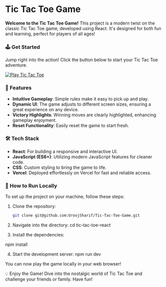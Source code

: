# Tic Tac Toe Game

**Welcome to the Tic Tac Toe Game!** This project is a modern twist on the classic Tic Tac Toe game, developed using React. It's designed for both fun and learning, perfect for players of all ages!

### 🕹️ Get Started
Jump right into the action! Click the button below to start your Tic Tac Toe adventure.

[![Play Tic Tac Toe](link-to-your-image)]((https://tic-tac-toe-game-mzvf.onrender.com))

### 🌟 Features
- **Intuitive Gameplay**: Simple rules make it easy to pick up and play.
- **Dynamic UI**: The game adjusts to different screen sizes, ensuring a great experience on any device.
- **Victory Highlights**: Winning moves are clearly highlighted, enhancing gameplay enjoyment.
- **Reset Functionality**: Easily reset the game to start fresh.

### 🛠️ Tech Stack
- **React**: For building a responsive and interactive UI.
- **JavaScript (ES6+)**: Utilizing modern JavaScript features for cleaner code.
- **CSS**: Custom styling to bring the game to life.
- **Vercel**: Deployed effortlessly on Vercel for fast and reliable access.

### 🚀 How to Run Locally
To set up the project on your machine, follow these steps:

1. Clone the repository:
   ```bash
   git clone git@github.com:UroojSharif/Tic-Tac-Toe-Game.git
   
2. Navigate into the directory:
cd tic-tac-toe-react

3. Install the dependencies:

npm install

4. Start the development server:
npm run dev 


You can now play the game locally in your web browser!

💡 Enjoy the Game!
Dive into the nostalgic world of Tic Tac Toe and challenge your friends or family. Have fun!
